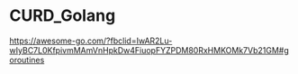 # CURD_Golang

https://awesome-go.com/?fbclid=IwAR2Lu-wIyBC7L0KfpivmMAmVnHpkDw4FiuopFYZPDM80RxHMKOMk7Vb21GM#goroutines
